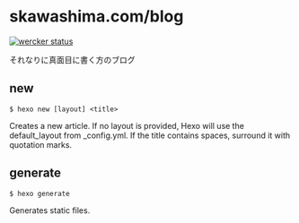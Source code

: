 # skawashima.com/blog

[![wercker status](https://app.wercker.com/status/d28d247b21e1284dd5741503e17d8f40/s/master "wercker status")](https://app.wercker.com/project/byKey/d28d247b21e1284dd5741503e17d8f40)

それなりに真面目に書く方のブログ

## new

```shell
$ hexo new [layout] <title>
```

Creates a new article. If no layout is provided, Hexo will use the default_layout from _config.yml. If the title contains spaces, surround it with quotation marks.

## generate

```shell
$ hexo generate
```

Generates static files.
